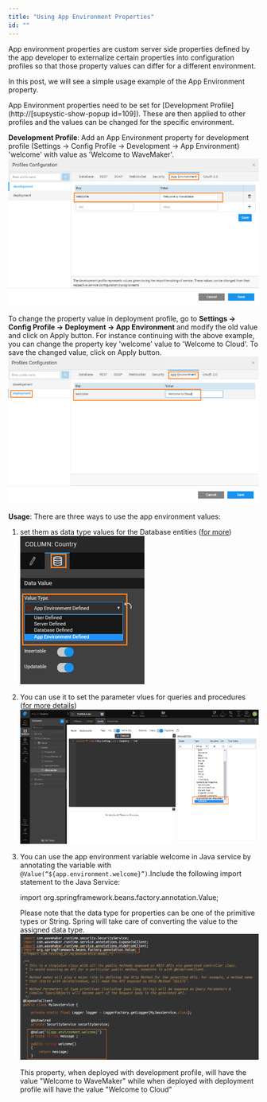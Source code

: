 ```yaml
---
title: "Using App Environment Properties"
id: ""
---
```


App environment properties are custom server side properties defined by the app developer to externalize certain properties into configuration profiles so that those property values can differ for a different environment.

In this post, we will see a simple usage example of the App Environment property.

App Environment properties need to be set for [Development Profile](http://[supsystic-show-popup id=109]). These are then applied to other profiles and the values can be changed for the specific environment.

**Development Profile**: Add an App Environment property for development profile (Settings -> Config Profile -> Development -> App Environment) 'welcome' with value as 'Welcome to WaveMaker'. [![](/learn/assets/config_howto_appenv1.png)](/learn/assets/config_howto_appenv1.png)

To change the property value in deployment profile, go to **Settings -> Config Profile -> Deployment -> App Environment** and modify the old value and click on Apply button. For instance continuing with the above example, you can change the property key 'welcome' value to 'Welcome to Cloud'. To save the changed value, click on Apply button. [![](/learn/assets/config_howto_appenv2.png)](/learn/assets/config_howto_appenv2.png)

**Usage**: There are three ways to use the app environment values:

1. set them as data type values for the Database entities ([for more](https://www.wavemaker.com/learn/app-development/services/database-services/working-database-schema/#column-metadata-configuration)) [![](/learn/assets/config_howto_appenv3a.png)](/learn/assets/config_howto_appenv3a.png)
2. You can use it to set the parameter vlues for queries and procedures ([for more details](https://www.wavemaker.com/learn/app-development/services/database-services/working-with-queries/#query-creation-parameterised)) [![](/learn/assets/config_howto_appenv3b.png)](/learn/assets/config_howto_appenv3b.png)
3. You can use the app environment variable welcome in Java service by annotating the variable with `@Value(“${app.environment.welcome}”)`.Include the following import statement to the Java Service:
    
    import org.springframework.beans.factory.annotation.Value;
    
    Please note that the data type for properties can be one of the primitive types or String. Spring will take care of converting the value to the assigned data type. [![](/learn/assets/config_howto_appenv3.png)](/learn/assets/config_howto_appenv3.png)
    
    This property, when deployed with development profile, will have the value "Welcome to WaveMaker" while when deployed with deployment profile will have the value "Welcome to Cloud"
